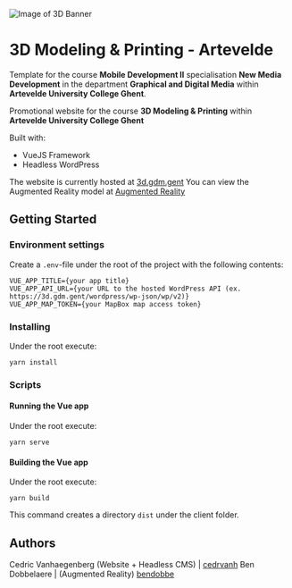 ![Image of 3D Banner](https://scontent-bru2-1.xx.fbcdn.net/v/t1.0-9/68849784_111296716895107_206524730788806656_o.jpg?_nc_cat=100&_nc_oc=AQmnkZItdMe6la2lnVwKF9x-Pa-m6JO7sOYzsokUHQIwVOTKMYdOYLXlO6SFYYeh79g1ek0a7fuJxl90hqBuRIO-&_nc_ht=scontent-bru2-1.xx&oh=9675d85e12f94e6c4948b4cbcf56e781&oe=5DCB0862)

# 3D Modeling & Printing - Artevelde

Template for the course **Mobile Development II** specialisation **New Media Development** in the department **Graphical and Digital Media** within **Artevelde University College Ghent**.

Promotional website for the course **3D Modeling & Printing** within **Artevelde University College Ghent**

Built with:

- VueJS Framework
- Headless WordPress

The website is currently hosted at [3d.gdm.gent](https://3d.gdm.gent)
You can view the Augmented Reality model at [Augmented Reality](https://3d.gdm.gent/PromoAR.html)

## Getting Started

### Environment settings

Create a `.env`-file under the root of the project with the following contents:

```
VUE_APP_TITLE={your app title}
VUE_APP_API_URL={your URL to the hosted WordPress API (ex. https://3d.gdm.gent/wordpress/wp-json/wp/v2)}
VUE_APP_MAP_TOKEN={your MapBox map access token}
```

### Installing

Under the root execute:

```
yarn install
```

### Scripts

#### Running the Vue app

Under the root execute:

```
yarn serve
```

#### Building the Vue app

Under the root execute:

```
yarn build
```

This command creates a directory `dist` under the client folder.

## Authors

Cedric Vanhaegenberg (Website + Headless CMS) | [cedrvanh](https://github.com/cedrvanh)
Ben Dobbelaere | (Augmented Reality) [bendobbe](https://github.com/bendobbe)